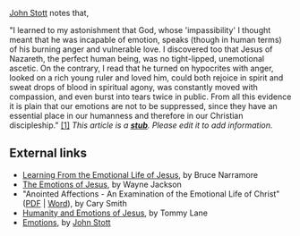 [John Stott](John_Stott "John Stott") notes that,

"I learned to my astonishment that God, whose 'impassibility' I
thought meant that he was incapable of emotion, speaks (though in
human terms) of his burning anger and vulnerable love. I discovered
too that Jesus of Nazareth, the perfect human being, was no
tight-lipped, unemotional ascetic. On the contrary, I read that he
turned on hypocrites with anger, looked on a rich young ruler and
loved him, could both rejoice in spirit and sweat drops of blood in
spiritual agony, was constantly moved with compassion, and even
burst into tears twice in public. From all this evidence it is
plain that our emotions are not to be suppressed, since they have
an essential place in our humanness and therefore in our Christian
discipleship."
[[1]](http://www.gospelcom.net/stott/topic/emotions.html)
*This article is a **[stub](http://www.theopedia.com/Category:Theopedia_stubs "Category:Theopedia stubs")**. Please edit it to add information.*
## External links

-   [Learning From the Emotional Life of Jesus](http://www.gospelcom.net/narramore/jesus-emotions1.htm),
    by Bruce Narramore
-   [The Emotions of Jesus](http://www.christiancourier.com/archives/jesusEmotions.htm),
    by Wayne Jackson
-   "Anointed Affections - An Examination of the Emotional Life of
    Christ"
    ([PDF](http://reformedperspectives.org/newfiles/car_smith/TH.Smith.Cary.AnointedAffections.2.4.04.pdf)
    |
    [Word](http://reformedperspectives.org/newfiles/car_smith/TH.Smith.Cary.AnointedAffections.2.4.04.doc)),
    by Cary Smith
-   [Humanity and Emotions of Jesus](http://www.frtommylane.com/bible/enjoying_the_bible/07_nt.htm),
    by Tommy Lane
-   [Emotions](http://www.gospelcom.net/stott/topic/emotions.html),
    by [John Stott](John_Stott "John Stott")



